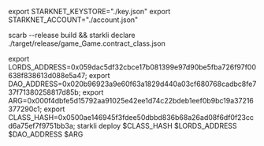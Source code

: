 export STARKNET_KEYSTORE="./key.json"
export STARKNET_ACCOUNT="./account.json"

scarb --release build  && starkli declare  ./target/release/game_Game.contract_class.json


export LORDS_ADDRESS=0x059dac5df32cbce17b081399e97d90be5fba726f97f00638f838613d088e5a47;
export DAO_ADDRESS=0x020b96923a9e60f63a1829d440a03cf680768cadbc8fe737f71380258817d85b;
export ARG=0x000f4dbfe5d15792aa91025e42ee1d74c22bdeb1eef0b9bc19a37216377290c1;
export CLASS_HASH=0x0500ae146945f3fdee50dbbd836b68a26ad08f6df0f23ccd6a75ef7f9751bb3a;
starkli deploy $CLASS_HASH $LORDS_ADDRESS $DAO_ADDRESS $ARG  
